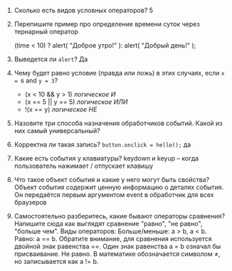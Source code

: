 1. Сколько есть видов условных операторов?
5
2. Перепишите пример про определение времени суток через тернарный оператор
    
    (time < 10) ? alert( "Доброе утро!" ): alert( "Добрый день!" );

3. Выведется ли `alert`?
Да 

4. Чему будет равно условие (правда или ложь) в этих случаях, если `x = 6` and `y = 3`?
    - (x < 10 && y > 1) *логическое И*
    - (x == 5 || y == 5) *логическое ИЛИ*
    - !(x == y) *логическое НЕ*
5. Назовите три способа назначения обработчиков событий. Какой из них самый универсальный?

6. Корректна ли такая запись? `button.onclick = hello();`
  да 
7. Какие есть события у клавиатуры?
          keydown и keyup – когда пользователь нажимает / отпускает клавишу
8. Что такое объект события и какие у него могут быть свойства?
      Объект события содержит ценную информацию о деталях события. Он передаётся первым аргументом event в обработчик для всех браузеров
9. Самостоятельно разберитесь, какие бывают операторы сравнения? Напишите сюда как выглядят сравнение "равно", "не равно", "больше чем".
  Виды операторов: 
  Больше/меньше: a > b, a < b.
  Равно: a == b. Обратите внимание, для сравнения используется двойной знак равенства ==. Один знак равенства a = b означал бы присваивание.
  Не равно. В математике обозначается символом ≠, но  записывается как a != b.
